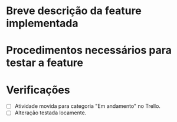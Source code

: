 # Breve descrição da feature implementada

# Procedimentos necessários para testar a feature

# Verificações
- [ ] Atividade movida para categoria "Em andamento" no Trello.
- [ ] Alteração testada locamente.
